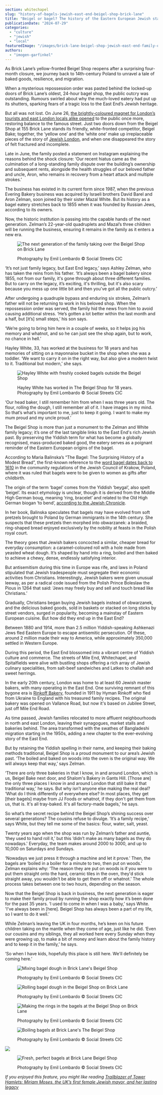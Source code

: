 ```yaml
---
section: whitechapel
slug: "history-of-bagels-jewish-east-end-beigel-shop-brick-lane"
title: "Beigel or bagel? The history of the Eastern European Jewish staple and how it shaped the East End today"
publicationDate: "2024-07-29"
categories: 
  - "culture"
  - "jewish"
  - "local"
featuredImage: "/images/brick-lane-beigel-shop-jewish-east-end-family-outside-shop-28.jpg"
authors: 
  - "imogen-garfinkel"
---
```


As Brick Lane’s yellow-fronted Beigel Shop reopens after a surprising four-month closure, we journey back to 14th-century Poland to unravel a tale of baked goods, resilience, and migration.

When a mysterious repossession order was pasted behind the locked-up doors of Brick Lane’s oldest, 24-hour bagel shop, the public outcry was outstanding. Rumours swirled about why the much-loved eatery had put up its shutters, sparking fears of a tragic loss to the East End’s Jewish heritage.

But all was not lost. On June 26, [the brightly-coloured magnet for London’s tourists and east London locals alike opened](https://bethnalgreenlondon.co.uk/brick-lane-yellow-beigel-shop-re-opens-june-2024/) to the public once more, restoring balance to the famous street. Just two doors down from the Beigel Shop at 155 Brick Lane stands its friendly, white-fronted competitor, Beigel Bake; together, the ‘yellow one’ and the ‘white one’ make up irreplaceable pieces of the story of [Jewish London](https://whitechapellondon.co.uk/prof-nadia-valman-remembering-jewish-east-end/), and when one disappeared the story of felt fractured and incomplete. 

Late in June, the family posted a statement on Instagram explaining the reasons behind the shock closure: ‘Our recent hiatus came as the culmination of a long-standing family dispute over the building’s ownership and subsequent rents, alongside the health struggles of our beloved father and uncle, Aron, who remains in recovery from a heart attack and multiple strokes.’

The business has existed in its current form since 1987, when the previous Evering Bakery business was acquired by Israeli brothers David Barel and Aron Zelman, soon joined by their sister Mazal White. But its history as a bagel eatery stretches back to 1855 when it was founded by Russian Jews, according to its owners.

Now, the historic institution is passing into the capable hands of the next generation. Zelman’s 22-year-old quadruplets and Mazal’s three children will be running the business, ensuring it remains in the family as it enters a new era.

<figure>

![The next generation of the family taking over the Beigel Shop on Brick Lane](/images/brick-lane-beigel-shop-jewish-east-end-next-generation-27.jpg)

<figcaption>

Photography by Emil Lombardo © Social Streets CIC

</figcaption>

</figure>

‘It’s not just family legacy, but East End legacy,’ says Ashley Zelman, who has taken the reins from his father. ‘It’s always been a bagel bakery since 1855, not from our family, it's gone through about three different families. But to carry on the legacy, it’s exciting, it's thrilling, but it's also scary because you mess up one little bit and then you've got all the public outcry.’

After undergoing a quadruple bypass and enduring six strokes, Zelman’s father will not be returning to work in his beloved shop. When the repossession order was served, the family hid the news from him to avoid causing additional stress. ‘He’s gotten a lot better within the last month and a half, but \[it’s\] small steps,’ his son says.

‘We’re going to bring him here in a couple of weeks, so it helps jog his memory and whatnot, and so he can just see the shop again, but to work, no chance in hell.’

Hayley White, 33, has worked at the business for 18 years and has memories of sitting on a mayonnaise bucket in the shop when she was a toddler. ‘We want to carry it on in the right way, but also give a modern twist to it. Traditional but modern,’ she says.

<figure>

![Hayley White with freshly cooked bagels outside the Beigel Shop](/images/brick-lane-beigel-shop-jewish-east-end-hayley-white-holding-bagels-1.jpg)

<figcaption>

Hayley White has worked in The Beigel Shop for 18 years. Photography by Emil Lombardo © Social Streets CIC

</figcaption>

</figure>

‘Our head baker, I still remember him from when I was three years old. The flour, rolling the dough, I still remember all of it. I have images in my mind. So that’s what’s important to me, just to keep it going. I want to make my mum proud and my uncle proud.’

The Beigel Shop is more than just a monument to the Zelman and White family legacy; it’s one of the last tangible links to the East End's rich Jewish past. By preserving the Yiddish term for what has become a globally recognised, mass-produced baked good, the eatery serves as a poignant reminder of the Eastern European origins of the bagel. 

According to Maria Balinska’s “The Bagel: The Surprising History of a Modest Bread”, the first-known reference to the [word bagel dates back to 1610](https://www.theatlantic.com/health/archive/2009/03/the-secret-history-of-bagels/6928/) in the community regulations of the Jewish Council of Krakow, Poland, where it was ruled that bagels were to be given to women as gifts after childbirth.

The origin of the term ‘bagel’ comes from the Yiddish ‘beygal’, also spelt ‘beigel’. Its exact etymology is unclear, though it is derived from the Middle High German boug, meaning ‘ring, bracelet’ and related to the Old High German biogan ‘to bend’, [according to the Jewish Chronicle](https://www.thejc.com/judaism/jewish-words/bagel-wpzbavml#:~:text=The%20word%20comes%20from%20Yiddish,shortened%20and%20anglicised%20to%20bagel). 

In her book, Balinska speculates that bagels may have evolved from soft pretzels brought to Poland by German immigrants in the 14th century. She suspects that these pretzels then morphed into obwarzanek: a braided, ring-shaped bread enjoyed exclusively by the nobility at feasts in the Polish royal court. 

The theory goes that Jewish bakers concocted a similar, cheaper bread for everyday consumption: a caramel-coloured roll with a hole made from yeasted wheat dough. It’s shaped by hand into a ring, boiled and then baked to achieve a chewy, dense, endlessly satisfying interior. 

But antisemitism during this time in Europe was rife, and laws in Poland stipulated that Jewish tradespeople must segregate their economic activities from Christians. Interestingly, Jewish bakers were given unusual leeway, as per a radical code issued from the Polish Prince Boleslaw the Pious in 1264 that said: ‘Jews may freely buy and sell and touch bread like Christians.’

Gradually, Christians began buying Jewish bagels instead of obwarzanek, and the delicious baked goods, sold in baskets or stacked on long sticks by street vendors, surged in popularity, becoming a mainstay of Eastern European cuisine. But how did they end up in the East End?

Between 1880 and 1914, more than 2.5 million Yiddish-speaking Ashkenazi Jews fled Eastern Europe to escape antisemitic persecution. Of these, around 2 million made their way to America, while approximately 350,000 settled in Western Europe.

During this period, the East End blossomed into a vibrant centre of Yiddish culture and commerce. The streets of Mile End, Whitechapel, and Spitalfields were alive with bustling shops offering a rich array of Jewish culinary specialities, from salt-beef sandwiches and Latkes to challah and sweet herrings.

In the early 20th century, London was home to at least 60 Jewish master bakers, with many operating in the East End. One surviving remnant of this bygone era is [Rinkoff Bakery](https://whitechapellondon.co.uk/rinkoffs-beigels-crodoughs-ukrainian-east-end-bakery-since-1911/), founded in 1911 by Hyman Rinkoff who fled from Ukraine to England with his treasured family recipes. The original bakery was opened on Vallance Road, but now it's based on Jubilee Street, just off Mile End Road.

As time passed, Jewish families relocated to more affluent neighbourhoods in north and east London, leaving their synagogues, market stalls and bakeries behind. The area transformed with the swathes of Bangladeshi migration starting in the 1950s, adding a new chapter to the ever-evolving story of the East End.

But by retaining the Yiddish spelling in their name, and keeping their baking methods traditional, Beigel Shop is a proud monument to our area’s Jewish past. ‘The boiled and baked on woods into the oven is the original way. We will always keep that way,’ says Zelman. 

‘There are only three bakeries in that I know, in and around London, which is us, Beigel Bake next door, and Shalom's Bakery in Gants Hill. \[Those are\] the only three places I know in and around London that still bake it that traditional way,' he says. But why isn’t anyone else making the real deal? ‘What do I think differently of everywhere else? In most places, they get \[their bagels\] maybe from JJ Foods or whatnot, if they don't get them from us, that is. It's all tray-baked. It's all factory-made bagels,’ he says.

So what’s the secret recipe behind the Beigel Shop’s shining success over several generations? The cousins refuse to divulge. ‘It’s a family recipe,’ says White, but they tell me some of the basics: flour, water, salt, yeast. 

Twenty years ago when the shop was run by Zelman’s father and auntie, ‘they used to hand roll it,’ but this ‘didn’t make as many bagels as they do nowadays.' Everyday, the team makes around 2000 to 3000, and up to 10,000 on Saturdays and Sundays.

‘Nowadays we just press it through a machine and let it prove.’ Then, the bagels are ‘boiled in a boiler for a minute to two, then put on woods.' Zelman explains why: ‘The reason they are put on woods is if you were to put them straight onto the hard, ceramic tiles in the oven, they'd stick straight away, you wouldn't be able to get them off or whatnot.’ The whole process takes between one to two hours, depending on the season.

Now that the Beigel Shop is back in business, the next generation is eager to make their family proud by running the shop exactly how it’s been done for the past 35 years. ‘I used to come in when I was a baby,’ says White. 'I've always been in \[here\]. Beigel Shop has always been a part of my life, so I want to do it well.’

While Zelman’s leaving the UK in four months, he’s keen on his future children taking on the mantle when they come of age, just like he did. ‘Even our cousins and my siblings, they all worked here every Sunday when they were growing up, to make a bit of money and learn about the family history and to keep it in the family,’ he says. 

‘So when I have kids, hopefully this place is still here. We'll definitely be coming here.’

<figure>

![Mixing bagel dough in Brick Lane's Beigel Shop](/images/brick-lane-beigel-shop-jewish-east-end-mixing-26-1024x683.jpg)

<figcaption>

Photography by Emil Lombardo © Social Streets CIC

</figcaption>

</figure>

<figure>

![Rolling bagel dough in the Beigel Shop on Brick Lane](/images/brick-lane-beigel-shop-jewish-east-end-rolling-dough-23-1024x683.jpg)

<figcaption>

Photography by Emil Lombardo © Social Streets CIC

</figcaption>

</figure>

<figure>

![Making the rings in the bagels at the Beigel Shop on Brick Lane](/images/brick-lane-beigel-shop-jewish-east-end-hand-made-18-1024x683.jpg)

<figcaption>

Photography by Emil Lombardo © Social Streets CIC

</figcaption>

</figure>

<figure>

![Boiling bagels at Brick Lane's The Beigel Shop](/images/brick-lane-beigel-shop-jewish-east-end-freshly-made-13-1024x683.jpg)

<figcaption>

Photography by Emil Lombardo © Social Streets CIC

</figcaption>

</figure>

![](/images/brick-lane-beigel-shop-jewish-east-end-baking-in-oven-21-1024x683.jpg)

<figure>

![Fresh, perfect bagels at Brick Lane Beigel Shop](/images/brick-lane-beigel-shop-jewish-east-end-fresh-bakes-7-1024x683.jpg)

<figcaption>

Photography by Emil Lombardo © Social Streets CIC

</figcaption>

</figure>

_If you enjoyed this feature, you might like reading_ [_Trailblazer of Tower Hamlets: Miriam Moses, the UK’s first female Jewish mayor, and her lasting legacy_](https://whitechapellondon.co.uk/miriam-moses-first-female-jewish-stepney-mayor-history/)
